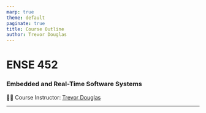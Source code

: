 ```yaml
---
marp: true
theme: default
paginate: true
title: Course Outline
author: Trevor Douglas
---
```


# ENSE 452
### Embedded and Real-Time Software Systems

👨‍💻 Course Instructor: [Trevor Douglas](mailto:trevor.douglas@uregina.ca)

---